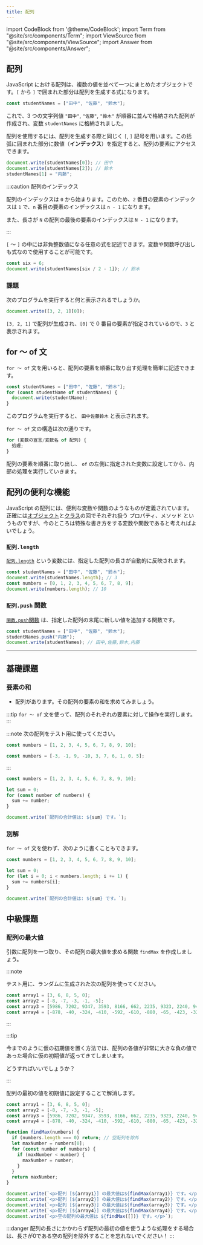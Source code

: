 ```yaml
---
title: 配列
---
```


import CodeBlock from '@theme/CodeBlock';
import Term from "@site/src/components/Term";
import ViewSource from "@site/src/components/ViewSource";
import Answer from "@site/src/components/Answer";

## 配列

JavaScript における配列は、複数の値を並べて一つにまとめたオブジェクトです。`[` から `]` で囲まれた部分は配列を生成する式になります。

```javascript
const studentNames = ["田中", "佐藤", "鈴木"];
```

これで、3 つの文字列値 `"田中"`, `"佐藤"`, `"鈴木"` が順番に並んで格納された配列が作成され、変数 `studentNames` に格納されました。

配列を使用するには、配列を生成する際と同じく `[`, `]` 記号を用います。この括弧に囲まれた部分に数値（**インデックス**）を指定すると、配列の要素にアクセスできます。

```javascript
document.write(studentNames[0]); // 田中
document.write(studentNames[2]); // 鈴木
studentNames[1] = "内藤";
```

:::caution 配列のインデックス

配列のインデックスは `0` から始まります。このため、`2` 番目の要素のインデックスは `1` で、`n` 番目の要素のインデックスは `n - 1` になります。

また、長さが `N` の配列の最後の要素のインデックスは `N - 1` になります。

:::

`[` 〜 `]` の中には非負整数値になる任意の式を記述できます。変数や関数呼び出しも式なので使用することが可能です。

```javascript
const six = 6;
document.write(studentNames[six / 2 - 1]); // 鈴木
```

### 課題

次のプログラムを実行すると何と表示されるでしょうか。

```javascript
document.write([3, 2, 1][0]);
```

<Answer>

`[3, 2, 1]` で配列が生成され、`[0]` で 0 番目の要素が指定されているので、`3` と表示されます。

<ViewSource url={import.meta.url} path="_samples/array" />

</Answer>

## for 〜 of 文

`for 〜 of` 文を用いると、配列の要素を順番に取り出す処理を簡単に記述できます。

```javascript
const studentNames = ["田中", "佐藤", "鈴木"];
for (const studentName of studentNames) {
  document.write(studentName);
}
```

このプログラムを実行すると、 `田中佐藤鈴木` と表示されます。

`for 〜 of` 文の構造は次の通りです。

```javascript
for (変数の宣言/変数名 of 配列) {
  処理;
}
```

配列の要素を順番に取り出し、 `of` の左側に指定された変数に設定してから、内部の処理を実行していきます。

## 配列の便利な機能

JavaScript の配列には、便利な変数や関数のようなものが定義されています。正確には[オブジェクト](/docs/trial-session/object)と[クラス](/docs/browser-apps/class)の回でそれぞれ扱う <Term type="javascriptProperty">プロパティ</Term>、<Term type="javascriptMethod">メソッド</Term> というものですが、今のところは特殊な書き方をする変数や関数であると考えればよいでしょう。

### `配列.length`

[`配列.length`](https://developer.mozilla.org/ja/docs/Web/JavaScript/Reference/Global_Objects/Array/length) という変数には、指定した配列の長さが自動的に反映されます。

```javascript
const studentNames = ["田中", "佐藤", "鈴木"];
document.write(studentNames.length); // 3
const numbers = [0, 1, 2, 3, 4, 5, 6, 7, 8, 9];
document.write(numbers.length); // 10
```

### `配列.push` 関数

[`関数.push`関数](https://developer.mozilla.org/ja/docs/Web/JavaScript/Reference/Global_Objects/Array/push) は、指定した配列の末尾に新しい値を追加する関数です。

```javascript
const studentNames = ["田中", "佐藤", "鈴木"];
studentNames.push("内藤");
document.write(studentNames); // 田中,佐藤,鈴木,内藤
```

---

## 基礎課題

### 要素の和

- 配列があります。その配列の要素の和を求めてみましょう。

:::tip
`for 〜 of` 文を使って、配列のそれぞれの要素に対して操作を実行します。
:::

:::note
次の配列をテスト用に使ってください。

```javascript
const numbers = [1, 2, 3, 4, 5, 6, 7, 8, 9, 10];
```

```javascript
const numbers = [-3, -1, 9, -10, 3, 7, 6, 1, 0, 5];
```

:::

<Answer>

```javascript
const numbers = [1, 2, 3, 4, 5, 6, 7, 8, 9, 10];

let sum = 0;
for (const number of numbers) {
  sum += number;
}

document.write(`配列の合計値は: ${sum} です。`);
```

<ViewSource url={import.meta.url} path="_samples/array-sum-for-of" />

### 別解

`for 〜 of` 文を使わず、次のように書くこともできます。

```javascript
const numbers = [1, 2, 3, 4, 5, 6, 7, 8, 9, 10];

let sum = 0;
for (let i = 0; i < numbers.length; i += 1) {
  sum += numbers[i];
}

document.write(`配列の合計値は: ${sum} です。`);
```

<ViewSource url={import.meta.url} path="_samples/array-sum-simple-for" />

</Answer>

## 中級課題

### 配列の最大値

引数に配列を一つ取り、その配列の最大値を求める関数 `findMax` を作成しましょう。

:::note

テスト用に、ランダムに生成された次の配列を使ってください。

```javascript
const array1 = [3, 6, 8, 5, 0];
const array2 = [-8, -7, -3, -1, -5];
const array3 = [5986, 7202, 9347, 3593, 8166, 662, 2235, 9323, 2240, 943];
const array4 = [-878, -40, -324, -410, -592, -610, -880, -65, -423, -32];
```

:::

:::tip

今までのように仮の初期値を置く方法では、配列の各値が非常に大きな負の値であった場合に仮の初期値が返ってきてしまいます。

どうすればいいでしょうか？

:::

<Answer>

配列の最初の値を初期値に設定することで解消します。

```javascript
const array1 = [3, 6, 8, 5, 0];
const array2 = [-8, -7, -3, -1, -5];
const array3 = [5986, 7202, 9347, 3593, 8166, 662, 2235, 9323, 2240, 943];
const array4 = [-878, -40, -324, -410, -592, -610, -880, -65, -423, -32];

function findMax(numbers) {
  if (numbers.length === 0) return; // 空配列を除外
  let maxNumber = numbers[0];
  for (const number of numbers) {
    if (maxNumber < number) {
      maxNumber = number;
    }
  }
  return maxNumber;
}

document.write(`<p>配列 [${array1}] の最大値は${findMax(array1)} です。</p>`);
document.write(`<p>配列 [${array2}] の最大値は${findMax(array2)} です。</p>`);
document.write(`<p>配列 [${array3}] の最大値は${findMax(array3)} です。</p>`);
document.write(`<p>配列 [${array4}] の最大値は${findMax(array4)} です。</p>`);
document.write(`<p>空の配列の最大値は ${findMax([])} です。</p>`);
```

:::danger
配列の長さにかかわらず配列の最初の値を使うような処理をする場合は、長さが0である空の配列を除外することを忘れないでください！
:::

<ViewSource url={import.meta.url} path="_samples/array-max" />

</Answer>

<!-- オブジェクトはまだ扱っていないためコメントアウト
## 配列とオブジェクト

配列はオブジェクトの一種です。しかしながら、JavaScript のオブジェクトとは、[オブジェクトの節](../../1-trial-session/11-object/index.md)で扱ったように、プロパティ名とプロパティ値の組み合わせでした。

配列もこの原則に従って動作しています。次の図に示すように、配列とは、各要素のインデックスがプロパティ名になっているオブジェクトだと考えることができるのです。

![配列のプロパティ](./array-properties.png)

逆に、その他のオブジェクトも配列と同じように使用することができます。この記法を**ブラケット記法**と呼び、プログラムの動作に応じて使用したいプロパティを切り替えるのに役立ちます。

```javascript
const subject = "math"; // ここを変えると表示される教科が変わる
const scores = { math: 90, science: 80 };
document.write(`${subject} の点数は ${scores[subject]} です。`); // math の点数は 90 です。
```

:::tip オブジェクトのプロパティ

オブジェクトのプロパティに数値は使用できません。それではなぜ、配列の場合は `studentNames[2]` のように記述できるのでしょうか。

答えは単純で、文字列に変換されているからです。このため、次のプログラムは全く問題なく動作します。

```javascript
const studentNames = ["田中", "佐藤", "鈴木"];
document.write(studentNames["0"]); // 田中
```

:::
-->
